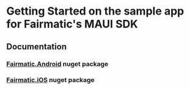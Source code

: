 # Getting Started on the sample app for Fairmatic's MAUI SDK

## Documentation

### [Fairmatic.Android](https://www.nuget.org/packages/Fairmatic.Android) nuget package
### [Fairmatic.iOS](https://www.nuget.org/packages/Fairmatic.iOS) nuget package